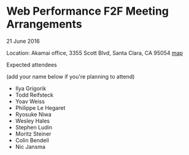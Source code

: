 # Web Performance F2F Meeting Arrangements

21 June 2016

Location: Akamai office,
3355 Scott Blvd, Santa Clara, CA 95054
[map](https://goo.gl/maps/EqDeKE3z6kG2)

Expected attendees

(add your name below if you're planning to attend)

* Ilya Grigorik
* Todd Reifsteck
* Yoav Weiss
* Philippe Le Hegaret
* Ryosuke Niwa
* Wesley Hales
* Stephen Ludin
* Moritz Steiner
* Colin Bendell
* Nic Jansma
